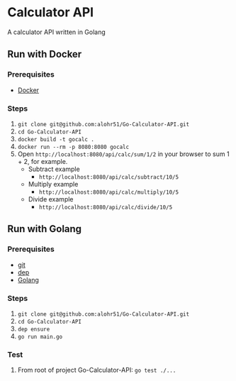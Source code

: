 # Calculator API

A calculator API written in Golang

## Run with Docker

### Prerequisites
   * [Docker](https://docs.docker.com/install/)

### Steps

1. `git clone git@github.com:alohr51/Go-Calculator-API.git`
1. `cd Go-Calculator-API`
1. `docker build -t gocalc .`
1. `docker run --rm -p 8080:8080 gocalc`
1. Open `http://localhost:8080/api/calc/sum/1/2` in your browser to sum 1 + 2, for example.
   * Subtract example
      * `http://localhost:8080/api/calc/subtract/10/5`
   * Multiply example
      * `http://localhost:8080/api/calc/multiply/10/5`
   * Divide example
      * `http://localhost:8080/api/calc/divide/10/5`

## Run with Golang

### Prerequisites
   * [git](https://git-scm.com/book/en/v2/Getting-Started-Installing-Git)
   * [dep](https://golang.github.io/dep/docs/installation.html)
   * [Golang](https://golang.org/doc/install)

### Steps

1. `git clone git@github.com:alohr51/Go-Calculator-API.git`
1. `cd Go-Calculator-API`
1. `dep ensure`
1. `go run main.go`

### Test

1. From root of project Go-Calculator-API: `go test ./...` 